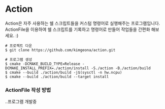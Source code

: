# Action
Action은 자주 사용하는 쉘 스크립트들을 커스텀 명령어로 실행해주는 프로그램입니다. ActionFile을 이용하여 쉘 스크립트를 기록하고 명령어로 만들어 작업들을 간편화 해보세요. :)

    # 프로젝트 다운
    $ git clone https://github.com/kimgeona/action.git

    # 프로그램 생성 
    $ cmake -DCMAKE_BUILD_TYPE=Release -DCMAKE_INSTALL_PREFIX=./action/install -S./action -B./action/build
    $ cmake --build ./action/build -j$(sysctl -n hw.ncpu)
    $ cmake --build ./action/build --target install

### ActionFile 작성 방법
..프로그램 개발중